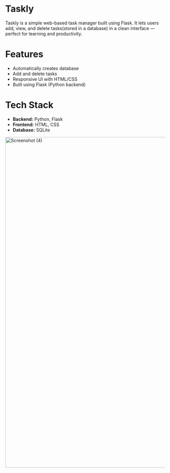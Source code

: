 # Taskly
Taskly is a simple web-based task manager built using Flask. It lets users add, view, and delete tasks(stored in a database) in a clean interface — perfect for learning and productivity.

# Features
- Automatically creates database 
- Add and delete tasks
- Responsive UI with HTML/CSS
- Built using Flask (Python backend)

# Tech Stack
- **Backend:** Python, Flask
- **Frontend:** HTML, CSS
- **Database:** SQLite
 
<img width="1920" height="1041" alt="Screenshot (4)" src="https://github.com/user-attachments/assets/bdc8cfc5-2dc2-478b-936d-e28f1f86ebb1" />



